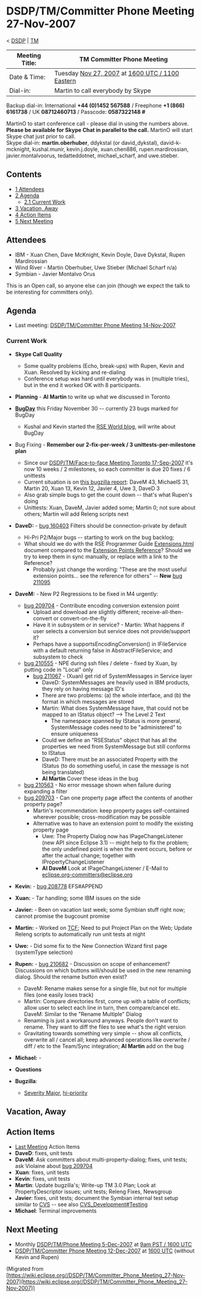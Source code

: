 

DSDP/TM/Committer Phone Meeting 27-Nov-2007
===========================================

< [DSDP](./DSDP "DSDP")‎ | [TM](./DSDP/TM "DSDP/TM")

| Meeting Title: | **TM Committer Phone Meeting** |
| --- | --- |
| Date & Time: | Tuesday [Nov 27, 2007](./index.php?title=Nov_27,_2007&action=edit&redlink=1 "Nov 27, 2007 (page does not exist)") at [1600 UTC / 1100 Eastern](http://www.timeanddate.com/worldclock/meetingdetails.html?year=2007&month=11&day=27&hour=16&min=00&sec=0&p1=224&p2=159&p3=250&p4=136&p5=223&iv=1800) |
| Dial-in: | Martin to call everybody by Skype |

Backup dial-in: International **+44 (0)1452 567588** / Freephone **+1 (866) 6161738** / UK **08712460713** / Passcode: **0587322148 #**

MartinO to start conference call - please dial in using the numbers above.  
**Please be available for Skype Chat in parallel to the call.** MartinO will start Skype chat just prior to call.  
Skype dial-in: **martin.oberhuber**, ddykstal (or david\_dykstal), david-k-mcknight, kushal.munir, kevin.j.doyle, xuan.chen886, rupen.mardirossian, javier.montalvoorus, tedatteddotnet, michael\_scharf, and uwe.stieber.  

Contents
--------

*   [1 Attendees](#Attendees)
*   [2 Agenda](#Agenda)
    *   [2.1 Current Work](#Current-Work)
*   [3 Vacation, Away](#Vacation.2C-Away)
*   [4 Action Items](#Action-Items)
*   [5 Next Meeting](#Next-Meeting)

Attendees
---------

*   IBM - Xuan Chen, Dave McKnight, Kevin Doyle, Dave Dykstal, Rupen Mardirossian
*   Wind River - Martin Oberhuber, Uwe Stieber (Michael Scharf n/a)
*   Symbian - Javier Montalvo Orus

This is an Open call, so anyone else can join (though we expect the talk to be interesting for committers only).

Agenda
------

*   Last meeting: [DSDP/TM/Committer Phone Meeting 14-Nov-2007](./DSDP/TM/Committer_Phone_Meeting_14-Nov-2007 "DSDP/TM/Committer Phone Meeting 14-Nov-2007")

### Current Work

*   **Skype Call Quality**
    *   Some quality problems (Echo, break-ups) with Rupen, Kevin and Xuan. Resolved by kicking and re-dialing
    *   Conference setup was hard until everybody was in (multiple tries), but in the end it worked OK with 8 participants.
*   **Planning** \- **AI Martin** to write up what we discussed in Toronto
*   **[BugDay](https://wiki.eclipse.org/BugDay/November_2007)** this Friday November 30 -- currently 23 bugs marked for BugDay
    *   Kushal and Kevin started the [RSE World blog](http://rseworld.blogspot.com/2007/11/target-management-202-released.html), will write about BugDay
*   Bug Fixing - **Remember our 2-fix-per-week / 3 unittests-per-milestone plan**
    *   Since our [DSDP/TM/Face-to-face Meeting Toronto 17-Sep-2007](./DSDP/TM/Face-to-face_Meeting_Toronto_17-Sep-2007 "DSDP/TM/Face-to-face Meeting Toronto 17-Sep-2007") it's now 10 weeks / 2 milestones, so each committer is due 20 fixes / 6 unittests
    *   Current situation is on [this bugzilla report](https://bugs.eclipse.org/bugs/report.cgi?x_axis_field=&y_axis_field=assigned_to&z_axis_field=&query_format=report-table&classification=DSDP&product=Target+Management&bug_status=RESOLVED&bug_status=VERIFIED&bug_status=CLOSED&chfieldfrom=2007-09-17&chfieldto=Now&chfield=bug_status&chfieldvalue=RESOLVED&format=table&action=wrap): DaveM 43, MichaelS 31, Martin 20, Xuan 13, Kevin 12, Javier 4, Uwe 3, DaveD 3
    *   Also grab simple bugs to get the count down -- that's what Rupen's doing
    *   Unittests: Xuan, DaveM, Javier added some; Martin 0; not sure about others; Martin will add Releng scripts next
*   **DaveD:** \- [bug 160403](https://bugs.eclipse.org/bugs/show_bug.cgi?id=160403) Filters should be connection-private by default
    *   Hi-Pri P2/Major bugs -- starting to work on the bug backlog;
    *   What should we do with the RSE Programmer Guide [Extensions.html](http://dsdp.eclipse.org/help/latest/topic/org.eclipse.rse.doc.isv/guide/Extensions.html) document compared to the [Extension Points Reference](http://dsdp.eclipse.org/help/latest/topic/org.eclipse.rse.doc.isv/reference/extension-points/org_eclipse_rse_subsystems_files_core_remoteFileTypes.html)? Should we try to keep them in sync manually, or replace with a link to the Reference?
        *   Probably just change the wording: "These are the most useful extension points... see the reference for others" -- **New** [bug 211095](https://bugs.eclipse.org/bugs/show_bug.cgi?id=211095)
*   **DaveM:** \- New P2 Regressions to be fixed in M4 urgently:
    *   [bug 209704](https://bugs.eclipse.org/bugs/show_bug.cgi?id=209704) \- Contribute encoding conversion extension point
        *   Upload and download are slightly different; receive-all-then-convert or convert-on-the-fly
        *   Have it in subsystem or in service? - Martin: What happens if user selects a conversion but service does not provide/support it?
        *   Perhaps have a supportsEncodingConversion() in IFileService with a default returning false in AbstractFileService; and subsystem to check
    *   [bug 210555](https://bugs.eclipse.org/bugs/show_bug.cgi?id=210555) \- NPE during ssh files / delete - fixed by Xuan, by putting code in "Local" only
        *   [bug 211067](https://bugs.eclipse.org/bugs/show_bug.cgi?id=211067) \- (Xuan) get rid of SystemMessages in Service layer
            *   DaveD: SystemMessages are heavily used in IBM products, they rely on having message ID's
            *   There are two problems: (a) the whole interface, and (b) the format in which messages are stored
            *   Martin: What does SystemMessage have, that could not be mapped to an IStatus object? --> The Level 2 Text
                *   The namespace spanned by IStatus is more general, SystemMessage codes need to be "administered" to ensure uniqueness
            *   Could we define an "RSEStatus" object that has all the properties we need from SystemMessage but still conforms to IStatus
            *   DaveD: There must be an associated Property with the IStatus (to do something useful, in case the message is not being translated)
            *   **AI Martin** Cover these ideas in the bug
    *   [bug 210563](https://bugs.eclipse.org/bugs/show_bug.cgi?id=210563) \- No error message shown when failure during expanding a filter
    *   [bug 209703](https://bugs.eclipse.org/bugs/show_bug.cgi?id=209703) \- Can one property page affect the contents of another property page?
        *   Martin's recommendation: keep property pages self-contained wherever possible; cross-modification may be possible
        *   Alternative was to have an extension point to modify the existing property page
            *   Uwe: The Property Dialog now has IPageChangeListener (new API since Eclipse 3.1) -- might help to fix the problem; the only undefined point is when the event occurs, before or after the actual change; together with IPropertyChangeListener
            *   **AI DaveM** Look at IPageChangeListener / E-Mail to [eclipse.org-committers@eclipse.org](mailto:eclipse.org-committers@eclipse.org)
*   **Kevin:** \- [bug 208778](https://bugs.eclipse.org/bugs/show_bug.cgi?id=208778) EFS#APPEND
*   **Xuan:** \- Tar handling; some IBM issues on the side
*   **Javier:** \- Been on vacation last week; some Symbian stuff right now; cannot promise the bugcount promise
*   **Martin:** \- Worked on [TCF](./DSDP/TM/TCF_FAQ "DSDP/TM/TCF FAQ"); Need to put Project Plan on the Web; Update Releng scripts to automatically run unit tests at night
*   **Uwe:** \- Did some fix to the New Connection Wizard first page (systemType selection)
*   **Rupen:** \- [bug 210682](https://bugs.eclipse.org/bugs/show_bug.cgi?id=210682) \- Discussion on scope of enhancement? Discussions on which buttons will/should be used in the new renaming dialog. Should the rename button even exist?
    *   DaveM: Rename makes sense for a single file, but not for multiple files (one easily loses track)
    *   Martin: Compare directories first, come up with a table of conflicts; allow user to select each line in turn, then compare/cancel etc. DaveM: Similar to the "Rename Multiple" Dialog
    *   Renaming is just a workaround anyways. People don't want to rename. They want to diff the files to see what's the right version
    *   Gravitating towards something very simple -- show all conflicts, overwrite all / cancel all; keep advanced operations like overwrite / diff / etc to the Team/Sync integration; **AI Martin** add on the bug
*   **Michael:** -
*   **Questions**

*   **Bugzilla**:
    *   [Severity Major](https://bugs.eclipse.org/bugs/buglist.cgi?query_format=advanced&classification=DSDP&product=Target+Management&bug_status=UNCONFIRMED&bug_status=NEW&bug_status=ASSIGNED&bug_status=REOPENED&bug_severity=blocker&bug_severity=critical&bug_severity=major&cmdtype=doit), [hi-priority](https://bugs.eclipse.org/bugs/buglist.cgi?query_format=advanced&classification=DSDP&product=Target+Management&bug_status=UNCONFIRMED&bug_status=NEW&bug_status=ASSIGNED&bug_status=REOPENED&cmdtype=doit&field0-0-0=priority&type0-0-0=regexp&value0-0-0=P%5B12%5D&field0-0-1=bug_severity&type0-0-1=regexp&value0-0-1=blocker%7Ccritical%7Cmajor)

Vacation, Away
--------------

Action Items
------------

*   [Last Meeting](./DSDP/TM/Committer_Phone_Meeting_14-Nov-2007#Action_Items "DSDP/TM/Committer Phone Meeting 14-Nov-2007") Action Items
*   **DaveD**: fixes, unit tests
*   **DaveM**: Ask committers about multi-property-dialog; fixes, unit tests; ask Violaine about [bug 209704](https://bugs.eclipse.org/bugs/show_bug.cgi?id=209704)
*   **Xuan**: fixes, unit tests
*   **Kevin**: fixes, unit tests
*   **Martin**: Update bugzilla's; Write-up TM 3.0 Plan; Look at PropertyDescriptor issues; unit tests; Releng Fixes, Newsgroup
*   **Javier**: fixes, unit tests; document the Symbian internal test setup similar to [CVS](https://bugs.eclipse.org/bugs/show_bug.cgi?id=204138#c20) \-\- see also [CVS_Development#Testing](./CVS_Development#Testing "CVS Development")
*   **Michael**: Terminal improvements

Next Meeting
------------

*   Monthly [DSDP/TM/Phone Meeting 5-Dec-2007](./DSDP/TM/Phone_Meeting_5-Dec-2007 "DSDP/TM/Phone Meeting 5-Dec-2007") at [9am PST / 1600 UTC](http://www.timeanddate.com/worldclock/fixedtime.html?month=12&day=5&year=2007&hour=16&min=00&sec=0&p1=0)
*   [DSDP/TM/Committer Phone Meeting 12-Dec-2007](./DSDP/TM/Committer_Phone_Meeting_12-Dec-2007 "DSDP/TM/Committer Phone Meeting 12-Dec-2007") at [1600 UTC](http://www.timeanddate.com/worldclock/meetingdetails.html?year=2007&month=12&day=12&hour=16&min=00&sec=0&p1=224&p2=159&p3=250&p4=136&p5=223&iv=1800) (without Kevin and Rupen)


(Migrated from [https://wiki.eclipse.org//DSDP/TM/Committer_Phone_Meeting_27-Nov-2007](https://wiki.eclipse.org//DSDP/TM/Committer_Phone_Meeting_27-Nov-2007))